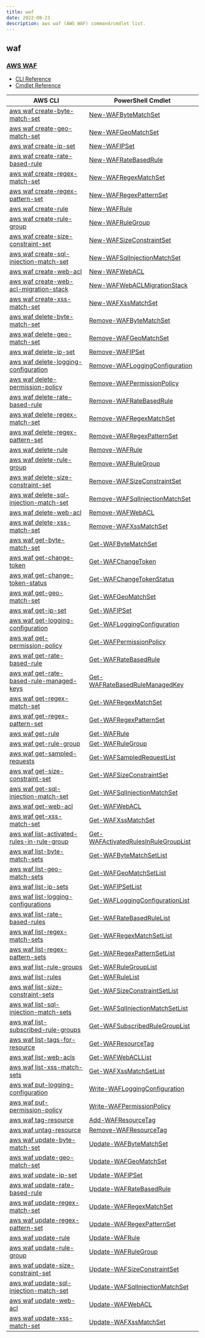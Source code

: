 ```yaml
---
title: waf
date: 2022-08-23
description: aws waf (AWS WAF) command/cmdlet list.
---
```


## waf

### [AWS WAF](https://aws.amazon.com/waf/)

* [CLI Reference](https://docs.aws.amazon.com/cli/latest/reference/waf/index.html)
* [Cmdlet Reference](https://docs.aws.amazon.com/powershell/latest/reference/items/AWS_WAF_cmdlets.html)

|AWS CLI|PowerShell Cmdlet|
|----|----|
|[aws waf create-byte-match-set](https://docs.aws.amazon.com/cli/latest/reference/waf/create-byte-match-set.html)|[New-WAFByteMatchSet](https://docs.aws.amazon.com/powershell/latest/reference/items/New-WAFByteMatchSet.html)|
|[aws waf create-geo-match-set](https://docs.aws.amazon.com/cli/latest/reference/waf/create-geo-match-set.html)|[New-WAFGeoMatchSet](https://docs.aws.amazon.com/powershell/latest/reference/items/New-WAFGeoMatchSet.html)|
|[aws waf create-ip-set](https://docs.aws.amazon.com/cli/latest/reference/waf/create-ip-set.html)|[New-WAFIPSet](https://docs.aws.amazon.com/powershell/latest/reference/items/New-WAFIPSet.html)|
|[aws waf create-rate-based-rule](https://docs.aws.amazon.com/cli/latest/reference/waf/create-rate-based-rule.html)|[New-WAFRateBasedRule](https://docs.aws.amazon.com/powershell/latest/reference/items/New-WAFRateBasedRule.html)|
|[aws waf create-regex-match-set](https://docs.aws.amazon.com/cli/latest/reference/waf/create-regex-match-set.html)|[New-WAFRegexMatchSet](https://docs.aws.amazon.com/powershell/latest/reference/items/New-WAFRegexMatchSet.html)|
|[aws waf create-regex-pattern-set](https://docs.aws.amazon.com/cli/latest/reference/waf/create-regex-pattern-set.html)|[New-WAFRegexPatternSet](https://docs.aws.amazon.com/powershell/latest/reference/items/New-WAFRegexPatternSet.html)|
|[aws waf create-rule](https://docs.aws.amazon.com/cli/latest/reference/waf/create-rule.html)|[New-WAFRule](https://docs.aws.amazon.com/powershell/latest/reference/items/New-WAFRule.html)|
|[aws waf create-rule-group](https://docs.aws.amazon.com/cli/latest/reference/waf/create-rule-group.html)|[New-WAFRuleGroup](https://docs.aws.amazon.com/powershell/latest/reference/items/New-WAFRuleGroup.html)|
|[aws waf create-size-constraint-set](https://docs.aws.amazon.com/cli/latest/reference/waf/create-size-constraint-set.html)|[New-WAFSizeConstraintSet](https://docs.aws.amazon.com/powershell/latest/reference/items/New-WAFSizeConstraintSet.html)|
|[aws waf create-sql-injection-match-set](https://docs.aws.amazon.com/cli/latest/reference/waf/create-sql-injection-match-set.html)|[New-WAFSqlInjectionMatchSet](https://docs.aws.amazon.com/powershell/latest/reference/items/New-WAFSqlInjectionMatchSet.html)|
|[aws waf create-web-acl](https://docs.aws.amazon.com/cli/latest/reference/waf/create-web-acl.html)|[New-WAFWebACL](https://docs.aws.amazon.com/powershell/latest/reference/items/New-WAFWebACL.html)|
|[aws waf create-web-acl-migration-stack](https://docs.aws.amazon.com/cli/latest/reference/waf/create-web-acl-migration-stack.html)|[New-WAFWebACLMigrationStack](https://docs.aws.amazon.com/powershell/latest/reference/items/New-WAFWebACLMigrationStack.html)|
|[aws waf create-xss-match-set](https://docs.aws.amazon.com/cli/latest/reference/waf/create-xss-match-set.html)|[New-WAFXssMatchSet](https://docs.aws.amazon.com/powershell/latest/reference/items/New-WAFXssMatchSet.html)|
|[aws waf delete-byte-match-set](https://docs.aws.amazon.com/cli/latest/reference/waf/delete-byte-match-set.html)|[Remove-WAFByteMatchSet](https://docs.aws.amazon.com/powershell/latest/reference/items/Remove-WAFByteMatchSet.html)|
|[aws waf delete-geo-match-set](https://docs.aws.amazon.com/cli/latest/reference/waf/delete-geo-match-set.html)|[Remove-WAFGeoMatchSet](https://docs.aws.amazon.com/powershell/latest/reference/items/Remove-WAFGeoMatchSet.html)|
|[aws waf delete-ip-set](https://docs.aws.amazon.com/cli/latest/reference/waf/delete-ip-set.html)|[Remove-WAFIPSet](https://docs.aws.amazon.com/powershell/latest/reference/items/Remove-WAFIPSet.html)|
|[aws waf delete-logging-configuration](https://docs.aws.amazon.com/cli/latest/reference/waf/delete-logging-configuration.html)|[Remove-WAFLoggingConfiguration](https://docs.aws.amazon.com/powershell/latest/reference/items/Remove-WAFLoggingConfiguration.html)|
|[aws waf delete-permission-policy](https://docs.aws.amazon.com/cli/latest/reference/waf/delete-permission-policy.html)|[Remove-WAFPermissionPolicy](https://docs.aws.amazon.com/powershell/latest/reference/items/Remove-WAFPermissionPolicy.html)|
|[aws waf delete-rate-based-rule](https://docs.aws.amazon.com/cli/latest/reference/waf/delete-rate-based-rule.html)|[Remove-WAFRateBasedRule](https://docs.aws.amazon.com/powershell/latest/reference/items/Remove-WAFRateBasedRule.html)|
|[aws waf delete-regex-match-set](https://docs.aws.amazon.com/cli/latest/reference/waf/delete-regex-match-set.html)|[Remove-WAFRegexMatchSet](https://docs.aws.amazon.com/powershell/latest/reference/items/Remove-WAFRegexMatchSet.html)|
|[aws waf delete-regex-pattern-set](https://docs.aws.amazon.com/cli/latest/reference/waf/delete-regex-pattern-set.html)|[Remove-WAFRegexPatternSet](https://docs.aws.amazon.com/powershell/latest/reference/items/Remove-WAFRegexPatternSet.html)|
|[aws waf delete-rule](https://docs.aws.amazon.com/cli/latest/reference/waf/delete-rule.html)|[Remove-WAFRule](https://docs.aws.amazon.com/powershell/latest/reference/items/Remove-WAFRule.html)|
|[aws waf delete-rule-group](https://docs.aws.amazon.com/cli/latest/reference/waf/delete-rule-group.html)|[Remove-WAFRuleGroup](https://docs.aws.amazon.com/powershell/latest/reference/items/Remove-WAFRuleGroup.html)|
|[aws waf delete-size-constraint-set](https://docs.aws.amazon.com/cli/latest/reference/waf/delete-size-constraint-set.html)|[Remove-WAFSizeConstraintSet](https://docs.aws.amazon.com/powershell/latest/reference/items/Remove-WAFSizeConstraintSet.html)|
|[aws waf delete-sql-injection-match-set](https://docs.aws.amazon.com/cli/latest/reference/waf/delete-sql-injection-match-set.html)|[Remove-WAFSqlInjectionMatchSet](https://docs.aws.amazon.com/powershell/latest/reference/items/Remove-WAFSqlInjectionMatchSet.html)|
|[aws waf delete-web-acl](https://docs.aws.amazon.com/cli/latest/reference/waf/delete-web-acl.html)|[Remove-WAFWebACL](https://docs.aws.amazon.com/powershell/latest/reference/items/Remove-WAFWebACL.html)|
|[aws waf delete-xss-match-set](https://docs.aws.amazon.com/cli/latest/reference/waf/delete-xss-match-set.html)|[Remove-WAFXssMatchSet](https://docs.aws.amazon.com/powershell/latest/reference/items/Remove-WAFXssMatchSet.html)|
|[aws waf get-byte-match-set](https://docs.aws.amazon.com/cli/latest/reference/waf/get-byte-match-set.html)|[Get-WAFByteMatchSet](https://docs.aws.amazon.com/powershell/latest/reference/items/Get-WAFByteMatchSet.html)|
|[aws waf get-change-token](https://docs.aws.amazon.com/cli/latest/reference/waf/get-change-token.html)|[Get-WAFChangeToken](https://docs.aws.amazon.com/powershell/latest/reference/items/Get-WAFChangeToken.html)|
|[aws waf get-change-token-status](https://docs.aws.amazon.com/cli/latest/reference/waf/get-change-token-status.html)|[Get-WAFChangeTokenStatus](https://docs.aws.amazon.com/powershell/latest/reference/items/Get-WAFChangeTokenStatus.html)|
|[aws waf get-geo-match-set](https://docs.aws.amazon.com/cli/latest/reference/waf/get-geo-match-set.html)|[Get-WAFGeoMatchSet](https://docs.aws.amazon.com/powershell/latest/reference/items/Get-WAFGeoMatchSet.html)|
|[aws waf get-ip-set](https://docs.aws.amazon.com/cli/latest/reference/waf/get-ip-set.html)|[Get-WAFIPSet](https://docs.aws.amazon.com/powershell/latest/reference/items/Get-WAFIPSet.html)|
|[aws waf get-logging-configuration](https://docs.aws.amazon.com/cli/latest/reference/waf/get-logging-configuration.html)|[Get-WAFLoggingConfiguration](https://docs.aws.amazon.com/powershell/latest/reference/items/Get-WAFLoggingConfiguration.html)|
|[aws waf get-permission-policy](https://docs.aws.amazon.com/cli/latest/reference/waf/get-permission-policy.html)|[Get-WAFPermissionPolicy](https://docs.aws.amazon.com/powershell/latest/reference/items/Get-WAFPermissionPolicy.html)|
|[aws waf get-rate-based-rule](https://docs.aws.amazon.com/cli/latest/reference/waf/get-rate-based-rule.html)|[Get-WAFRateBasedRule](https://docs.aws.amazon.com/powershell/latest/reference/items/Get-WAFRateBasedRule.html)|
|[aws waf get-rate-based-rule-managed-keys](https://docs.aws.amazon.com/cli/latest/reference/waf/get-rate-based-rule-managed-keys.html)|[Get-WAFRateBasedRuleManagedKey](https://docs.aws.amazon.com/powershell/latest/reference/items/Get-WAFRateBasedRuleManagedKey.html)|
|[aws waf get-regex-match-set](https://docs.aws.amazon.com/cli/latest/reference/waf/get-regex-match-set.html)|[Get-WAFRegexMatchSet](https://docs.aws.amazon.com/powershell/latest/reference/items/Get-WAFRegexMatchSet.html)|
|[aws waf get-regex-pattern-set](https://docs.aws.amazon.com/cli/latest/reference/waf/get-regex-pattern-set.html)|[Get-WAFRegexPatternSet](https://docs.aws.amazon.com/powershell/latest/reference/items/Get-WAFRegexPatternSet.html)|
|[aws waf get-rule](https://docs.aws.amazon.com/cli/latest/reference/waf/get-rule.html)|[Get-WAFRule](https://docs.aws.amazon.com/powershell/latest/reference/items/Get-WAFRule.html)|
|[aws waf get-rule-group](https://docs.aws.amazon.com/cli/latest/reference/waf/get-rule-group.html)|[Get-WAFRuleGroup](https://docs.aws.amazon.com/powershell/latest/reference/items/Get-WAFRuleGroup.html)|
|[aws waf get-sampled-requests](https://docs.aws.amazon.com/cli/latest/reference/waf/get-sampled-requests.html)|[Get-WAFSampledRequestList](https://docs.aws.amazon.com/powershell/latest/reference/items/Get-WAFSampledRequestList.html)|
|[aws waf get-size-constraint-set](https://docs.aws.amazon.com/cli/latest/reference/waf/get-size-constraint-set.html)|[Get-WAFSizeConstraintSet](https://docs.aws.amazon.com/powershell/latest/reference/items/Get-WAFSizeConstraintSet.html)|
|[aws waf get-sql-injection-match-set](https://docs.aws.amazon.com/cli/latest/reference/waf/get-sql-injection-match-set.html)|[Get-WAFSqlInjectionMatchSet](https://docs.aws.amazon.com/powershell/latest/reference/items/Get-WAFSqlInjectionMatchSet.html)|
|[aws waf get-web-acl](https://docs.aws.amazon.com/cli/latest/reference/waf/get-web-acl.html)|[Get-WAFWebACL](https://docs.aws.amazon.com/powershell/latest/reference/items/Get-WAFWebACL.html)|
|[aws waf get-xss-match-set](https://docs.aws.amazon.com/cli/latest/reference/waf/get-xss-match-set.html)|[Get-WAFXssMatchSet](https://docs.aws.amazon.com/powershell/latest/reference/items/Get-WAFXssMatchSet.html)|
|[aws waf list-activated-rules-in-rule-group](https://docs.aws.amazon.com/cli/latest/reference/waf/list-activated-rules-in-rule-group.html)|[Get-WAFActivatedRulesInRuleGroupList](https://docs.aws.amazon.com/powershell/latest/reference/items/Get-WAFActivatedRulesInRuleGroupList.html)|
|[aws waf list-byte-match-sets](https://docs.aws.amazon.com/cli/latest/reference/waf/list-byte-match-sets.html)|[Get-WAFByteMatchSetList](https://docs.aws.amazon.com/powershell/latest/reference/items/Get-WAFByteMatchSetList.html)|
|[aws waf list-geo-match-sets](https://docs.aws.amazon.com/cli/latest/reference/waf/list-geo-match-sets.html)|[Get-WAFGeoMatchSetList](https://docs.aws.amazon.com/powershell/latest/reference/items/Get-WAFGeoMatchSetList.html)|
|[aws waf list-ip-sets](https://docs.aws.amazon.com/cli/latest/reference/waf/list-ip-sets.html)|[Get-WAFIPSetList](https://docs.aws.amazon.com/powershell/latest/reference/items/Get-WAFIPSetList.html)|
|[aws waf list-logging-configurations](https://docs.aws.amazon.com/cli/latest/reference/waf/list-logging-configurations.html)|[Get-WAFLoggingConfigurationList](https://docs.aws.amazon.com/powershell/latest/reference/items/Get-WAFLoggingConfigurationList.html)|
|[aws waf list-rate-based-rules](https://docs.aws.amazon.com/cli/latest/reference/waf/list-rate-based-rules.html)|[Get-WAFRateBasedRuleList](https://docs.aws.amazon.com/powershell/latest/reference/items/Get-WAFRateBasedRuleList.html)|
|[aws waf list-regex-match-sets](https://docs.aws.amazon.com/cli/latest/reference/waf/list-regex-match-sets.html)|[Get-WAFRegexMatchSetList](https://docs.aws.amazon.com/powershell/latest/reference/items/Get-WAFRegexMatchSetList.html)|
|[aws waf list-regex-pattern-sets](https://docs.aws.amazon.com/cli/latest/reference/waf/list-regex-pattern-sets.html)|[Get-WAFRegexPatternSetList](https://docs.aws.amazon.com/powershell/latest/reference/items/Get-WAFRegexPatternSetList.html)|
|[aws waf list-rule-groups](https://docs.aws.amazon.com/cli/latest/reference/waf/list-rule-groups.html)|[Get-WAFRuleGroupList](https://docs.aws.amazon.com/powershell/latest/reference/items/Get-WAFRuleGroupList.html)|
|[aws waf list-rules](https://docs.aws.amazon.com/cli/latest/reference/waf/list-rules.html)|[Get-WAFRuleList](https://docs.aws.amazon.com/powershell/latest/reference/items/Get-WAFRuleList.html)|
|[aws waf list-size-constraint-sets](https://docs.aws.amazon.com/cli/latest/reference/waf/list-size-constraint-sets.html)|[Get-WAFSizeConstraintSetList](https://docs.aws.amazon.com/powershell/latest/reference/items/Get-WAFSizeConstraintSetList.html)|
|[aws waf list-sql-injection-match-sets](https://docs.aws.amazon.com/cli/latest/reference/waf/list-sql-injection-match-sets.html)|[Get-WAFSqlInjectionMatchSetList](https://docs.aws.amazon.com/powershell/latest/reference/items/Get-WAFSqlInjectionMatchSetList.html)|
|[aws waf list-subscribed-rule-groups](https://docs.aws.amazon.com/cli/latest/reference/waf/list-subscribed-rule-groups.html)|[Get-WAFSubscribedRuleGroupList](https://docs.aws.amazon.com/powershell/latest/reference/items/Get-WAFSubscribedRuleGroupList.html)|
|[aws waf list-tags-for-resource](https://docs.aws.amazon.com/cli/latest/reference/waf/list-tags-for-resource.html)|[Get-WAFResourceTag](https://docs.aws.amazon.com/powershell/latest/reference/items/Get-WAFResourceTag.html)|
|[aws waf list-web-acls](https://docs.aws.amazon.com/cli/latest/reference/waf/list-web-acls.html)|[Get-WAFWebACLList](https://docs.aws.amazon.com/powershell/latest/reference/items/Get-WAFWebACLList.html)|
|[aws waf list-xss-match-sets](https://docs.aws.amazon.com/cli/latest/reference/waf/list-xss-match-sets.html)|[Get-WAFXssMatchSetList](https://docs.aws.amazon.com/powershell/latest/reference/items/Get-WAFXssMatchSetList.html)|
|[aws waf put-logging-configuration](https://docs.aws.amazon.com/cli/latest/reference/waf/put-logging-configuration.html)|[Write-WAFLoggingConfiguration](https://docs.aws.amazon.com/powershell/latest/reference/items/Write-WAFLoggingConfiguration.html)|
|[aws waf put-permission-policy](https://docs.aws.amazon.com/cli/latest/reference/waf/put-permission-policy.html)|[Write-WAFPermissionPolicy](https://docs.aws.amazon.com/powershell/latest/reference/items/Write-WAFPermissionPolicy.html)|
|[aws waf tag-resource](https://docs.aws.amazon.com/cli/latest/reference/waf/tag-resource.html)|[Add-WAFResourceTag](https://docs.aws.amazon.com/powershell/latest/reference/items/Add-WAFResourceTag.html)|
|[aws waf untag-resource](https://docs.aws.amazon.com/cli/latest/reference/waf/untag-resource.html)|[Remove-WAFResourceTag](https://docs.aws.amazon.com/powershell/latest/reference/items/Remove-WAFResourceTag.html)|
|[aws waf update-byte-match-set](https://docs.aws.amazon.com/cli/latest/reference/waf/update-byte-match-set.html)|[Update-WAFByteMatchSet](https://docs.aws.amazon.com/powershell/latest/reference/items/Update-WAFByteMatchSet.html)|
|[aws waf update-geo-match-set](https://docs.aws.amazon.com/cli/latest/reference/waf/update-geo-match-set.html)|[Update-WAFGeoMatchSet](https://docs.aws.amazon.com/powershell/latest/reference/items/Update-WAFGeoMatchSet.html)|
|[aws waf update-ip-set](https://docs.aws.amazon.com/cli/latest/reference/waf/update-ip-set.html)|[Update-WAFIPSet](https://docs.aws.amazon.com/powershell/latest/reference/items/Update-WAFIPSet.html)|
|[aws waf update-rate-based-rule](https://docs.aws.amazon.com/cli/latest/reference/waf/update-rate-based-rule.html)|[Update-WAFRateBasedRule](https://docs.aws.amazon.com/powershell/latest/reference/items/Update-WAFRateBasedRule.html)|
|[aws waf update-regex-match-set](https://docs.aws.amazon.com/cli/latest/reference/waf/update-regex-match-set.html)|[Update-WAFRegexMatchSet](https://docs.aws.amazon.com/powershell/latest/reference/items/Update-WAFRegexMatchSet.html)|
|[aws waf update-regex-pattern-set](https://docs.aws.amazon.com/cli/latest/reference/waf/update-regex-pattern-set.html)|[Update-WAFRegexPatternSet](https://docs.aws.amazon.com/powershell/latest/reference/items/Update-WAFRegexPatternSet.html)|
|[aws waf update-rule](https://docs.aws.amazon.com/cli/latest/reference/waf/update-rule.html)|[Update-WAFRule](https://docs.aws.amazon.com/powershell/latest/reference/items/Update-WAFRule.html)|
|[aws waf update-rule-group](https://docs.aws.amazon.com/cli/latest/reference/waf/update-rule-group.html)|[Update-WAFRuleGroup](https://docs.aws.amazon.com/powershell/latest/reference/items/Update-WAFRuleGroup.html)|
|[aws waf update-size-constraint-set](https://docs.aws.amazon.com/cli/latest/reference/waf/update-size-constraint-set.html)|[Update-WAFSizeConstraintSet](https://docs.aws.amazon.com/powershell/latest/reference/items/Update-WAFSizeConstraintSet.html)|
|[aws waf update-sql-injection-match-set](https://docs.aws.amazon.com/cli/latest/reference/waf/update-sql-injection-match-set.html)|[Update-WAFSqlInjectionMatchSet](https://docs.aws.amazon.com/powershell/latest/reference/items/Update-WAFSqlInjectionMatchSet.html)|
|[aws waf update-web-acl](https://docs.aws.amazon.com/cli/latest/reference/waf/update-web-acl.html)|[Update-WAFWebACL](https://docs.aws.amazon.com/powershell/latest/reference/items/Update-WAFWebACL.html)|
|[aws waf update-xss-match-set](https://docs.aws.amazon.com/cli/latest/reference/waf/update-xss-match-set.html)|[Update-WAFXssMatchSet](https://docs.aws.amazon.com/powershell/latest/reference/items/Update-WAFXssMatchSet.html)|

